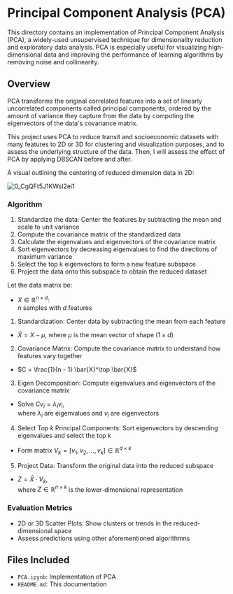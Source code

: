 # Principal Component Analysis (PCA)

This directory contains an implementation of Principal Component Analysis (PCA), a widely-used unsupervised technique for dimensionality reduction and exploratory data analysis. PCA is especially useful for visualizing high-dimensional data and improving the performance of learning algorithms by removing noise and collinearity.

## Overview

PCA transforms the original correlated features into a set of linearly uncorrelated components called principal components, ordered by the amount of variance they capture from the data by computing the eigenvectors of the data's covariance matrix.

This project uses PCA to reduce transit and socioeconomic datasets with many features to 2D or 3D for clustering and visualization purposes, and to assess the underlying structure of the data. Then, I will assess the effect of PCA by applying DBSCAN before and after.

A visual outlining the centering of reduced dimension data in 2D:

![0_CgQFt5J1KWsl2ei1](https://github.com/user-attachments/assets/7d50fcf9-a138-4ed4-aede-778d7f442c9b)

### Algorithm

1. Standardize the data: Center the features by subtracting the mean and scale to unit variance
2. Compute the covariance matrix of the standardized data
3. Calculate the eigenvalues and eigenvectors of the covariance matrix
4. Sort eigenvectors by decreasing eigenvalues to find the directions of maximum variance
5. Select the top k eigenvectors to form a new feature subspace
6. Project the data onto this subspace to obtain the reduced dataset

Let the data matrix be:
- $X \in \mathbb{R}^{n \times d}$:  
  $n$ samples with $d$ features

1. Standardization: Center data by subtracting the mean from each feature
- $\bar{X} = X - \mu$, where $\mu$ is the mean vector of shape $(1 \times d)$

2. Covariance Matrix: Compute the covariance matrix to understand how features vary together
- $C = \frac{1}{n - 1} \bar{X}^\top \bar{X}$

3. Eigen Decomposition: Compute eigenvalues and eigenvectors of the covariance matrix
- Solve $C v_i = \lambda_i v_i$,  
  where $\lambda_i$ are eigenvalues and $v_i$ are eigenvectors

4. Select Top $k$ Principal Components: Sort eigenvectors by descending eigenvalues and select the top $k$
- Form matrix $V_k = [v_1, v_2, \dots, v_k] \in \mathbb{R}^{d \times k}$

5. Project Data: Transform the original data into the reduced subspace
- $Z = \bar{X} \cdot V_k$,  
  where $Z \in \mathbb{R}^{n \times k}$ is the lower-dimensional representation

### Evaluation Metrics

- 2D or 3D Scatter Plots: Show clusters or trends in the reduced-dimensional space
- Assess predictions using other aforementioned algorithmns

## Files Included

- `PCA.ipynb`: Implementation of PCA
- `README.md`: This documentation
